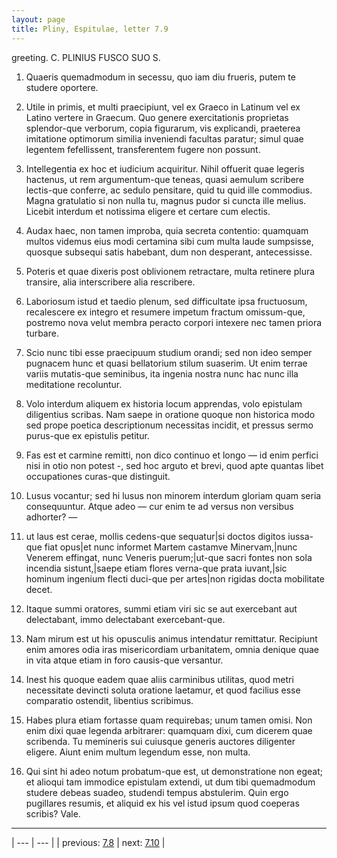 ```yaml
---
layout: page
title: Pliny, Espitulae, letter 7.9
---
```


greeting. C. PLINIUS FUSCO SUO S.



1. Quaeris quemadmodum in secessu, quo iam diu frueris, putem te studere oportere.



2. Utile in primis, et multi praecipiunt, vel ex Graeco in Latinum vel ex Latino vertere in Graecum. Quo genere exercitationis proprietas splendor-que verborum, copia figurarum, vis explicandi, praeterea imitatione optimorum similia inveniendi facultas paratur; simul quae legentem fefellissent, transferentem fugere non possunt.



3. Intellegentia ex hoc et iudicium acquiritur. Nihil offuerit quae legeris hactenus, ut rem argumentum-que teneas, quasi aemulum scribere lectis-que conferre, ac sedulo pensitare, quid tu quid ille commodius. Magna gratulatio si non nulla tu, magnus pudor si cuncta ille melius. Licebit interdum et notissima eligere et certare cum electis.



4. Audax haec, non tamen improba, quia secreta contentio: quamquam multos videmus eius modi certamina sibi cum multa laude sumpsisse, quosque subsequi satis habebant, dum non desperant, antecessisse.



5. Poteris et quae dixeris post oblivionem retractare, multa retinere plura transire, alia interscribere alia rescribere.



6. Laboriosum istud et taedio plenum, sed difficultate ipsa fructuosum, recalescere ex integro et resumere impetum fractum omissum-que, postremo nova velut membra peracto corpori intexere nec tamen priora turbare.



7. Scio nunc tibi esse praecipuum studium orandi; sed non ideo semper pugnacem hunc et quasi bellatorium stilum suaserim. Ut enim terrae variis mutatis-que seminibus, ita ingenia nostra nunc hac nunc illa meditatione recoluntur.



8. Volo interdum aliquem ex historia locum apprendas, volo epistulam diligentius scribas. Nam saepe in oratione quoque non historica modo sed prope poetica descriptionum necessitas incidit, et pressus sermo purus-que ex epistulis petitur.



9. Fas est et carmine remitti, non dico continuo et longo — id enim perfici nisi in otio non potest -, sed hoc arguto et brevi, quod apte quantas libet occupationes curas-que distinguit.



10. Lusus vocantur; sed hi lusus non minorem interdum gloriam quam seria consequuntur. Atque adeo — cur enim te ad versus non versibus adhorter? —



11. ut laus est cerae, mollis cedens-que sequatur|si doctos digitos iussa-que fiat opus|et nunc informet Martem castamve Minervam,|nunc Venerem effingat, nunc Veneris puerum;|ut-que sacri fontes non sola incendia sistunt,|saepe etiam flores verna-que prata iuvant,|sic hominum ingenium flecti duci-que per artes|non rigidas docta mobilitate decet.



12. Itaque summi oratores, summi etiam viri sic se aut exercebant aut delectabant, immo delectabant exercebant-que.



13. Nam mirum est ut his opusculis animus intendatur remittatur. Recipiunt enim amores odia iras misericordiam urbanitatem, omnia denique quae in vita atque etiam in foro causis-que versantur.



14. Inest his quoque eadem quae aliis carminibus utilitas, quod metri necessitate devincti soluta oratione laetamur, et quod facilius esse comparatio ostendit, libentius scribimus.



15. Habes plura etiam fortasse quam requirebas; unum tamen omisi. Non enim dixi quae legenda arbitrarer: quamquam dixi, cum dicerem quae scribenda. Tu memineris sui cuiusque generis auctores diligenter eligere. Aiunt enim multum legendum esse, non multa.



16. Qui sint hi adeo notum probatum-que est, ut demonstratione non egeat; et alioqui tam immodice epistulam extendi, ut dum tibi quemadmodum studere debeas suadeo, studendi tempus abstulerim. Quin ergo pugillares resumis, et aliquid ex his vel istud ipsum quod coeperas scribis? Vale.



---

| --- | --- |
| previous: [7.8](../7.8/) | next: [7.10](../7.10/) |